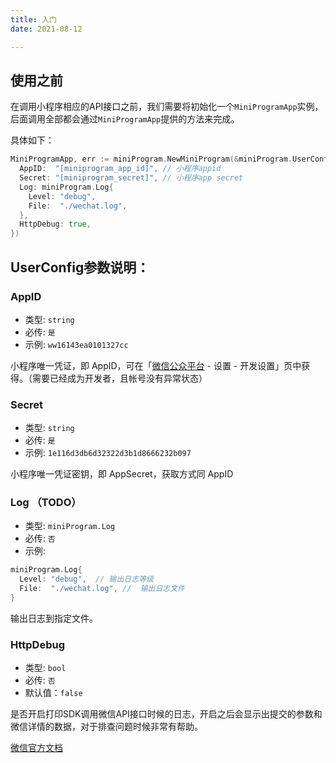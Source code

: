 ```yaml
---
title: 入门
date: 2021-08-12

---
```


## 使用之前

在调用小程序相应的API接口之前，我们需要将初始化一个`MiniProgramApp`实例，后面调用全部都会通过`MiniProgramApp`提供的方法来完成。

具体如下：

``` go
MiniProgramApp, err := miniProgram.NewMiniProgram(&miniProgram.UserConfig{
  AppID:  "[miniprogram_app_id]", // 小程序appid
  Secret: "[miniprogram_secret]", // 小程序app secret
  Log: miniProgram.Log{
    Level: "debug",
    File:  "./wechat.log",
  },
  HttpDebug: true,
})
```

## UserConfig参数说明：

### AppID

- 类型: `string`
- 必传: `是`
- 示例: `ww16143ea0101327cc` 

小程序唯一凭证，即 AppID，可在「[微信公众平台](https://mp.weixin.qq.com/) - 设置 - 开发设置」页中获得。（需要已经成为开发者，且帐号没有异常状态）

### Secret

- 类型: `string`
- 必传: `是`
- 示例: `1e116d3db6d32322d3b1d8666232b097` 

小程序唯一凭证密钥，即 AppSecret，获取方式同 AppID 

### Log （TODO）

- 类型: `miniProgram.Log`
- 必传: `否`
- 示例: 

``` go
miniProgram.Log{
  Level: "debug",  // 输出日志等级
  File:  "./wechat.log", //  输出日志文件
}
```

输出日志到指定文件。

### HttpDebug

- 类型: `bool`
- 必传: `否`
- 默认值：`false`

是否开启打印SDK调用微信API接口时候的日志，开启之后会显示出提交的参数和微信详情的数据，对于排查问题时候非常有帮助。

[微信官方文档](https://developers.weixin.qq.com/miniprogram/dev/api-backend/open-api/access-token/auth.getAccessToken.html)